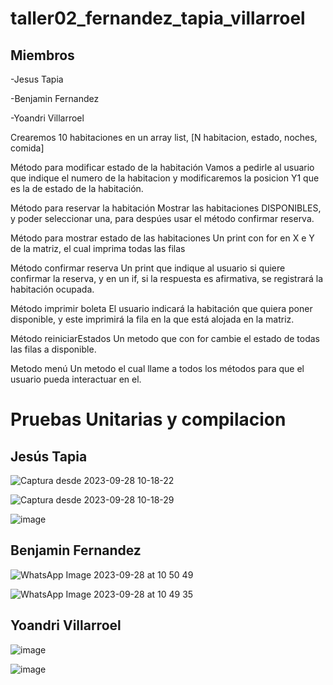 # taller02_fernandez_tapia_villarroel
## Miembros
-Jesus Tapia

-Benjamin Fernandez

-Yoandri Villarroel




Crearemos 10 habitaciones en un array list, 
	[N habitacion, estado, noches, comida]
	
	
Método para modificar estado de la habitación
	Vamos a pedirle al usuario que indique el numero de la habitacion 
	y modificaremos la posicion Y1 que es la de estado de la habitación.
	
	
Método para reservar la habitación
	Mostrar las habitaciones DISPONIBLES, y poder seleccionar una,
	para despúes usar el método confirmar reserva.
	
	
Método para mostrar estado de las habitaciones
	Un print con for en X e Y de la matriz, el cual imprima
  todas las filas
	
	
Método confirmar reserva
	Un print que indique al usuario si quiere confirmar la reserva,
	y en un if, si la respuesta es afirmativa, se registrará la habitación ocupada.
	
	
Método imprimir boleta
	El usuario indicará la habitación que quiera poner disponible, y este imprimirá
	la fila en la que está alojada en la matriz.
	
	
Método reiniciarEstados
	Un metodo que con for cambie el estado de todas las filas a disponible.
	

Metodo menú
	Un metodo el cual llame a todos los métodos para que el usuario pueda interactuar en el.


# Pruebas Unitarias y compilacion

## Jesús Tapia

![Captura desde 2023-09-28 10-18-22](https://github.com/JesusTapiaMartin/taller02_fernandez_tapia_villarroel/assets/142464450/b43f48f9-7d1c-4b38-8ca5-cc1131e6dbb5)

![Captura desde 2023-09-28 10-18-29](https://github.com/JesusTapiaMartin/taller02_fernandez_tapia_villarroel/assets/142464450/a288f5af-bf15-4c1e-8e22-47ab6ca95663)

![image](https://github.com/JesusTapiaMartin/taller02_fernandez_tapia_villarroel/assets/142508978/86dc6ed3-4df9-4897-9adc-efa4145c1118)


## Benjamin Fernandez



![WhatsApp Image 2023-09-28 at 10 50 49](https://github.com/JesusTapiaMartin/taller02_fernandez_tapia_villarroel/assets/142475169/a2960016-471f-4e91-82f7-c48898b35a73)

![WhatsApp Image 2023-09-28 at 10 49 35](https://github.com/JesusTapiaMartin/taller02_fernandez_tapia_villarroel/assets/142475169/4de64c02-6a46-44b0-bd7e-6efcd1b2a4e7)




## Yoandri Villarroel

![image](https://github.com/JesusTapiaMartin/taller02_fernandez_tapia_villarroel/assets/142508978/960c3684-c74d-4e03-b517-a00602134b69)

![image](https://github.com/JesusTapiaMartin/taller02_fernandez_tapia_villarroel/assets/142508978/d8c5417d-18e0-4165-a56e-40f8b7bb23a2)


